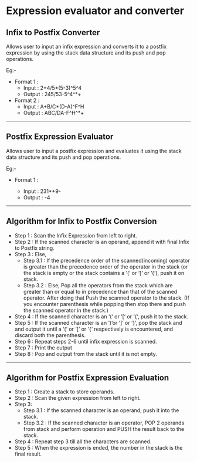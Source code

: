 # Expression evaluator and converter

## Infix to Postfix Converter

Allows user to input an infix expression and converts it to a postfix expression by using the stack data structure and its push and pop operations.

Eg:-

- Format 1 : 
    - Input : 2+4/5*(5-3)^5^4
    - Output : 245/53-5^4^*+
- Format 2 :
    - Input : A+B/C*(D-A)^F^H
    - Output : ABC/DA-F^H^*+

---

## Postfix Expression Evaluator

Allows user to input a postfix expression and evaluates it using the stack data structure and its push and pop operations.

Eg:-

- Format 1 :
    
    - Input : 231*+9-
    - Output : -4
  
---

## Algorithm for Infix to Postfix Conversion

- Step 1 : Scan the Infix Expression from left to right.
- Step 2 : If the scanned character is an operand, append it with final Infix to Postfix string.
- Step 3 : Else,
    - Step 3.1 : If the precedence order of the scanned(incoming) operator is greater than the precedence order of the operator in the stack (or the stack is empty or the stack contains a ‘(‘ or ‘[‘ or ‘{‘), push it on stack.
    - Step 3.2 : Else, Pop all the operators from the stack which are greater than or equal to in precedence than that of the scanned operator. After doing that Push the scanned operator to the stack. (If you encounter parenthesis while popping then stop there and push the scanned operator in the stack.)
- Step 4 : If the scanned character is an ‘(‘ or ‘[‘ or ‘{‘, push it to the stack.
- Step 5 : If the scanned character is an ‘)’or ‘]’ or ‘}’, pop the stack and and output it until a ‘(‘ or ‘[‘ or ‘{‘ respectively is encountered, and discard both the parenthesis.
- Step 6 : Repeat steps 2-6 until infix expression is scanned.
- Step 7 : Print the output
- Step 8 : Pop and output from the stack until it is not empty.

---

## Algorithm for Postfix Expression Evaluation

- Step 1 : Create a stack to store operands.
- Step 2 : Scan the given expression from left to right.
- Step 3:
    - Step 3.1 : If the scanned character is an operand, push it into the stack.
    - Step 3.2 : If the scanned character is an operator, POP 2 operands from stack and perform operation and PUSH the result back to the stack.
- Step 4 : Repeat step 3 till all the characters are scanned.
- Step 5 : When the expression is ended, the number in the stack is the final result.
